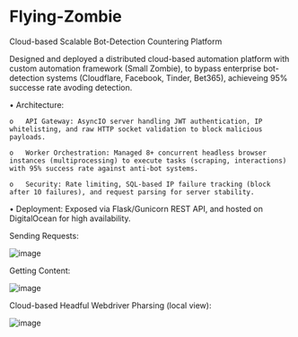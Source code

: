 # Flying-Zombie 

Cloud-based Scalable Bot-Detection Countering Platform

Designed and deployed a distributed cloud-based automation platform with custom automation framework (Small Zombie), to bypass enterprise bot-detection systems (Cloudflare, Facebook, Tinder, Bet365), achieveing 95% successe rate avoding detection.

•	Architecture:

    o	API Gateway: AsyncIO server handling JWT authentication, IP whitelisting, and raw HTTP socket validation to block malicious payloads.  

    o	Worker Orchestration: Managed 8+ concurrent headless browser instances (multiprocessing) to execute tasks (scraping, interactions) with 95% success rate against anti-bot systems.

    o	Security: Rate limiting, SQL-based IP failure tracking (block after 10 failures), and request parsing for server stability.  

•	Deployment: Exposed via Flask/Gunicorn REST API, and hosted on DigitalOcean for high availability.

Sending Requests:

![image](https://github.com/user-attachments/assets/1c0f8147-7de3-4544-a249-74eccc6cdf6b)

Getting Content:

![image](https://github.com/user-attachments/assets/377ba236-60ee-494f-8d2c-20f869235156)

Cloud-based Headful Webdriver Pharsing (local view):

![image](https://github.com/user-attachments/assets/a738e54e-3a46-4a38-b711-55878b1db190)

